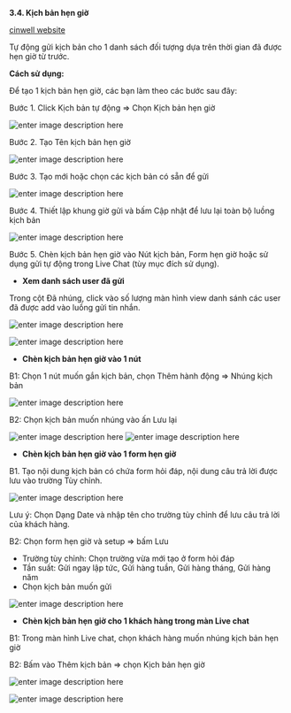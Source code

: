 **3.4. Kịch bản hẹn giờ**

[cinwell website](https://www.youtube.com/embed/aW2Agh34DR8 ':include :type=iframe width=100% height=400px')

Tự động gửi kịch bản cho 1 danh sách đối tượng dựa trên thời gian đã được hẹn giờ từ trước.

**Cách sử dụng:**

Để tạo 1 kịch bản hẹn giờ, các bạn làm theo các bước sau đây:

Bước 1. Click Kịch bản tự động => Chọn Kịch bản hẹn giờ

![enter image description here](https://static8.muarecdn.com/original/muare/images/2020/05/11/5595074_te1baa1oke1bb8bchbe1baa3n.png)

Bước 2. Tạo Tên kịch bản hẹn giờ

![enter image description here](https://static8.muarecdn.com/original/muare/images/2020/05/11/5595079_te1baa1otc3aan.png)

Bước 3. Tạo mới hoặc chọn các kịch bản có sẵn để gửi

![enter image description here](https://static8.muarecdn.com/original/muare/images/2020/05/11/5595083_thc3aamke1bb8bchbe1baa3n.png)

Bước 4. Thiết lập khung giờ gửi và bấm Cập nhật để lưu lại toàn bộ luồng kịch bản 

![enter image description here](https://static8.muarecdn.com/original/muare/images/2020/05/11/5595088_taogie1bb9dge1bbadi.png)

Bước 5. Chèn kịch bản hẹn giờ vào Nút kịch bản, Form hẹn giờ hoặc sử dụng gửi tự động trong Live Chat (tùy mục đích sử dụng).

* **Xem danh sách user đã gửi**

Trong cột Đã nhúng, click vào số lượng màn hình view danh sánh các user đã được add vào luồng gửi tin nhắn.

![enter image description here](https://static8.muarecdn.com/original/muare/images/2020/05/13/5597443_xemds.png)

![enter image description here](https://static8.muarecdn.com/original/muare/images/2020/05/13/5597456_ds1.png)

* **Chèn kịch bản hẹn giờ vào 1 nút**

B1: Chọn 1 nút muốn gắn kịch bản, chọn Thêm hành động => Nhúng kịch bản

![enter image description here](https://static8.muarecdn.com/original/muare/images/2020/05/11/5595104_ge1baafn1nc3bat.png)

B2: Chọn kịch bản muốn nhúng vào ấn Lưu lại 

![enter image description here](https://static8.muarecdn.com/original/muare/images/2020/05/11/5595105_che1bb8dnkb.png)
![enter image description here](https://static8.muarecdn.com/original/muare/images/2020/05/11/5595106_111.png)

* **Chèn kịch bản hẹn giờ vào 1 form hẹn giờ**

B1. Tạo nội dung kịch bản có chứa form hỏi đáp, nội dung câu trả lời được lưu vào trường Tùy chỉnh.

![enter image description here](https://static8.muarecdn.com/original/muare/images/2020/05/11/5595113_hoi1.png)

Lưu ý: Chọn Dạng Date và nhập tên cho trường tùy chỉnh để lưu câu trả lời của khách hàng.

B2: Chọn form hẹn giờ và setup => bấm Lưu
- Trường tùy chỉnh: Chọn trường vừa mới tạo ở form hỏi đáp
- Tần suất: Gửi ngay lập tức, Gửi hàng tuần, Gửi hàng tháng, Gửi hàng năm
- Chọn kịch bản muốn gửi

![enter image description here](https://static8.muarecdn.com/original/muare/images/2020/05/11/5595127_hoi2.png)

* **Chèn kịch bản hẹn giờ cho 1 khách hàng trong màn Live chat**

B1: Trong màn hình Live chat, chọn khách hàng muốn nhúng kịch bản hẹn giờ

B2: Bấm vào Thêm kịch bản => chọn Kịch bản hẹn giờ 

![enter image description here](https://static8.muarecdn.com/original/muare/images/2020/05/11/5595137_addnew.png)

![enter image description here](https://static8.muarecdn.com/original/muare/images/2020/05/11/5595138_addnew1.png)









